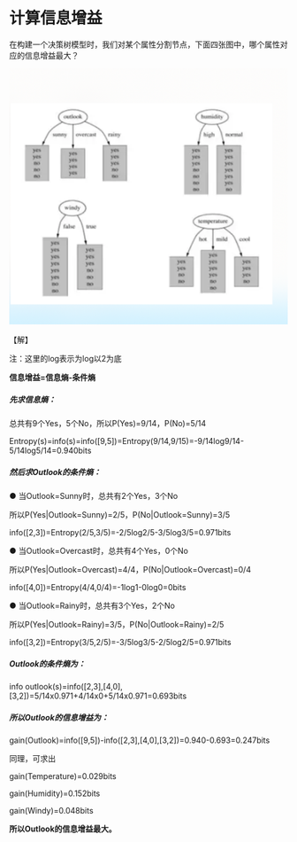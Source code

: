 # 计算信息增益

在构建一个决策树模型时，我们对某个属性分割节点，下面四张图中，哪个属性对应的信息增益最大？

![image0](image0.png)

【解】

注：这里的log表示为log以2为底



**信息增益=信息熵-条件熵**



##### 先求信息熵：

总共有9个Yes，5个No，所以P(Yes)=9/14，P(No)=5/14

Entropy(s)=info(s)=info([9,5])=Entropy(9/14,9/15)=-9/14log9/14-5/14log5/14=0.940bits



##### 然后求Outlook的条件熵：



● 当Outlook=Sunny时，总共有2个Yes，3个No

所以P(Yes|Outlook=Sunny)=2/5，P(No|Outlook=Sunny)=3/5

info([2,3])=Entropy(2/5,3/5)=-2/5log2/5-3/5log3/5=0.971bits



● 当Outlook=Overcast时，总共有4个Yes，0个No

所以P(Yes|Outlook=Overcast)=4/4，P(No|Outlook=Overcast)=0/4

info([4,0])=Entropy(4/4,0/4)=-1log1-0log0=0bits



● 当Outlook=Rainy时，总共有3个Yes，2个No

所以P(Yes|Outlook=Rainy)=3/5，P(No|Outlook=Rainy)=2/5

info([3,2])=Entropy(3/5,2/5)=-3/5log3/5-2/5log2/5=0.971bits



##### Outlook的条件熵为：

info outlook(s)=info([2,3],[4,0],[3,2])=5/14x0.971+4/14x0+5/14x0.971=0.693bits



##### 所以Outlook的信息增益为：

gain(Outlook)=info([9,5])-info([2,3],[4,0],[3,2])=0.940-0.693=0.247bits



同理，可求出

gain(Temperature)=0.029bits

gain(Humidity)=0.152bits

gain(Windy)=0.048bits



**所以Outlook的信息增益最大。**
